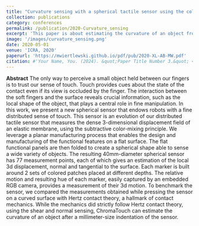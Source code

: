```yaml
---
title: "Curvature sensing with a spherical tactile sensor using the color-interference of a marker array"
collection: publications
category: conferences
permalink: /publication/2020-Curvature_sensing
excerpt: 'This paper is about estimating the curvature of an object from a normal press on it.'
image: '/images/curvature_sensing.png'
date: 2020-05-01
venue: 'ICRA, 2020'
paperurl: 'https://mwiertlewski.github.io/pdf/pub/2020-XL-AB-MW.pdf'
citation: #'Your Name, You. (2024). &quot;Paper Title Number 3.&quot; <i>GitHub Journal of Bugs</i>. 1(3).'
---
```


**Abstract** The only way to perceive a small object held between our fingers is to trust our sense of touch. Touch provides cues about the state of the contact even if its view is occluded by the finger. The interaction between the soft fingers and the surface reveals crucial information, such as the local shape of the object, that plays a central role in fine manipulation. In this work, we present a new spherical sensor that endows robots with a fine distributed sense of touch. This sensor is an evolution of our distributed tactile sensor that measures the dense 3-dimensional displacement field of an elastic membrane, using the subtractive color-mixing principle. We leverage a planar manufacturing process that enables the design and manufacturing of the functional features on a flat surface. The flat functional panels are then folded to create a spherical shape able to sense a wide variety of objects.
The resulting 40mm-diameter spherical sensor has 77 measurement points, each of which gives an estimation of the local 3d displacement, normal and tangential to the surface. Each marker is built around 2 sets of colored patches placed at different depths. The relative motion and resulting hue of each marker, easily captured by an embedded RGB camera, provides a measurement of their 3d motion. To benchmark the sensor, we compared the measurements obtained while pressing the sensor on a curved surface with Hertz contact theory, a hallmark of contact mechanics. While the mechanics did strictly follow Hertz contact theory, using the shear and normal sensing,
ChromaTouch can estimate the curvature of an object after a millimeter-size indentation of the sensor.
